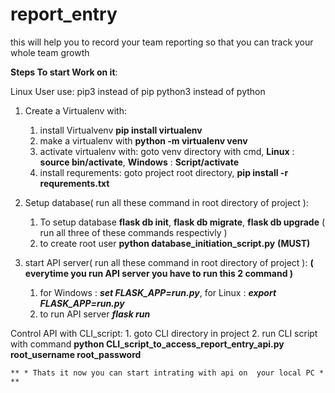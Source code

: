 # report_entry
this will help you to record your team reporting so that you can track your whole team growth 

**Steps To start Work on it**:

Linux User use:
  pip3 instead of pip
  python3 instead of python

1. Create a Virtualenv with: 
    1. install Virtualvenv **pip install virtualenv**
    2. make a virtualenv with **python -m virtualenv venv**
    3. activate virtualenv with:  goto venv directory with cmd, **Linux** : **source bin/activate**, **Windows** : **Script/activate**  
    4. install requrements: goto project root directory, **pip install -r requrements.txt**
    
2. Setup database( run all these command in root directory of project ):
    1. To setup database **flask db init**, **flask db migrate**, **flask db upgrade** ( run all three of these commands respectivly )
    2. to create root user **python database_initiation_script.py** **(MUST)**
    
3. start API server( run all these command in root directory of project ):
    **( everytime you run API server you have to run this 2 command )**
    1. for Windows : ***set FLASK_APP=run.py***, for Linux : ***export FLASK_APP=run.py*** 
    2. to run API server ***flask run*** 
    
Control API with CLI_script:
    1. goto CLI directory in project 
    2. run CLI script with command **python CLI_script_to_access_report_entry_api.py root_username root_password**
    
    ** * Thats it now you can start intrating with api on  your local PC * **
